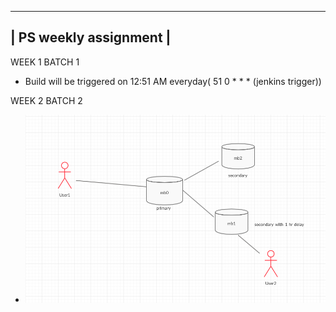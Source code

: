 
 ----------------------
| PS weekly assignment |
 ----------------------
 WEEK 1 BATCH 1
- Build will be triggered on 12:51 AM everyday( 51 0 * * * (jenkins trigger))

WEEK 2 BATCH 2
- ![Alt text](MongoDB_Assignemnt/UML.png?raw=true "UML_Diagram_For_DB")

